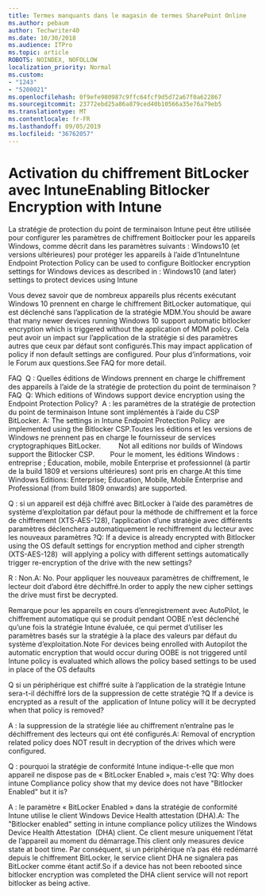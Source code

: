 ```yaml
---
title: Termes manquants dans le magasin de termes SharePoint Online
ms.author: pebaum
author: Techwriter40
ms.date: 10/30/2018
ms.audience: ITPro
ms.topic: article
ROBOTS: NOINDEX, NOFOLLOW
localization_priority: Normal
ms.custom:
- "1243"
- "5200021"
ms.openlocfilehash: 0f9efe980987c9ffc64fcf9d5d72a67f0a622867
ms.sourcegitcommit: 23772ebd25a86a879ced40b10566a35e76a79eb5
ms.translationtype: MT
ms.contentlocale: fr-FR
ms.lasthandoff: 09/05/2019
ms.locfileid: "36762057"
---
```

# <a name="enabling-bitlocker-encryption-with-intune"></a><span data-ttu-id="ea4f9-102">Activation du chiffrement BitLocker avec Intune</span><span class="sxs-lookup"><span data-stu-id="ea4f9-102">Enabling Bitlocker Encryption with Intune</span></span>

<span data-ttu-id="ea4f9-103">La stratégie de protection du point de terminaison Intune peut être utilisée pour configurer les paramètres de chiffrement Boitlocker pour les appareils Windows, comme décrit dans les paramètres suivants : Windows10 (et versions ultérieures) pour protéger les appareils à l’aide d’Intune</span><span class="sxs-lookup"><span data-stu-id="ea4f9-103">Intune Endpoint Protection Policy can be used to configure Boitlocker encryption settings for Windows devices as described in : Windows10 (and later) settings to protect devices using Intune</span></span>

<span data-ttu-id="ea4f9-104">Vous devez savoir que de nombreux appareils plus récents exécutant Windows 10 prennent en charge le chiffrement BitLocker automatique, qui est déclenché sans l’application de la stratégie MDM.</span><span class="sxs-lookup"><span data-stu-id="ea4f9-104">You should be aware that many newer devices running Windows 10 support automatic bitlocker encryption which is triggered without the application of MDM policy.</span></span> <span data-ttu-id="ea4f9-105">Cela peut avoir un impact sur l’application de la stratégie si des paramètres autres que ceux par défaut sont configurés.</span><span class="sxs-lookup"><span data-stu-id="ea4f9-105">This may impact application of policy if non default settings are configured.</span></span> <span data-ttu-id="ea4f9-106">Pour plus d’informations, voir le Forum aux questions.</span><span class="sxs-lookup"><span data-stu-id="ea4f9-106">See FAQ for more detail.</span></span>


<span data-ttu-id="ea4f9-107">FAQ  Q : Quelles éditions de Windows prennent en charge le chiffrement des appareils à l’aide de la stratégie de protection du point de terminaison ?</span><span class="sxs-lookup"><span data-stu-id="ea4f9-107">FAQ  Q: Which editions of Windows support device encryption using the Endpoint Protection Policy?</span></span>
<span data-ttu-id="ea4f9-108"> A : les paramètres de la stratégie de protection du point de terminaison Intune sont implémentés à l’aide du CSP BitLocker.</span><span class="sxs-lookup"><span data-stu-id="ea4f9-108"> A: The settings in Intune Endpoint Protection Policy  are implemented using the Bitlocker CSP.</span></span><span data-ttu-id="ea4f9-109">Toutes les éditions et les versions de Windows ne prennent pas en charge le fournisseur de services cryptographiques BitLocker. 
     </span><span class="sxs-lookup"><span data-stu-id="ea4f9-109">  Not all editions nor builds of Windows support the Bitlocker CSP. 
     </span></span> <span data-ttu-id="ea4f9-110">Pour le moment, les éditions Windows : entreprise ; Éducation, mobile, mobile Enterprise et professionnel (à partir de la build 1809 et versions ultérieures) sont pris en charge.</span><span class="sxs-lookup"><span data-stu-id="ea4f9-110">At this time Windows Editions: Enterprise; Education, Mobile, Mobile Enterprise and Professional (from build 1809 onwards) are supported.</span></span>




<span data-ttu-id="ea4f9-111">Q : si un appareil est déjà chiffré avec BitLocker à l’aide des paramètres de système d’exploitation par défaut pour la méthode de chiffrement et la force de chiffrement (XTS-AES-128), l’application d’une stratégie avec différents paramètres déclenchera automatiquement le rechiffrement du lecteur avec les nouveaux paramètres ?</span><span class="sxs-lookup"><span data-stu-id="ea4f9-111">Q: If a device is already encrypted with Bitlocker using the OS default settings for encryption method and cipher strength (XTS-AES-128)  will applying a policy with different settings automatically trigger re-encryption of the drive with the new settings?</span></span>

<span data-ttu-id="ea4f9-112">R : Non.</span><span class="sxs-lookup"><span data-stu-id="ea4f9-112">A: No.</span></span> <span data-ttu-id="ea4f9-113">Pour appliquer les nouveaux paramètres de chiffrement, le lecteur doit d’abord être déchiffré.</span><span class="sxs-lookup"><span data-stu-id="ea4f9-113">In order to apply the new cipher settings the drive must first be decrypted.</span></span>

<span data-ttu-id="ea4f9-114">Remarque pour les appareils en cours d’enregistrement avec AutoPilot, le chiffrement automatique qui se produit pendant OOBE n’est déclenché qu’une fois la stratégie Intune évaluée, ce qui permet d’utiliser les paramètres basés sur la stratégie à la place des valeurs par défaut du système d’exploitation.</span><span class="sxs-lookup"><span data-stu-id="ea4f9-114">Note For devices being enrolled with Autopilot the automatic encryption that would occur during OOBE is not triggered until Intune policy is evaluated which allows the policy based settings to be used in place of the OS defaults</span></span>




<span data-ttu-id="ea4f9-115">Q si un périphérique est chiffré suite à l’application de la stratégie Intune sera-t-il déchiffré lors de la suppression de cette stratégie ?</span><span class="sxs-lookup"><span data-stu-id="ea4f9-115">Q If a device is encrypted as a result of the  application of Intune policy will it be decrypted when that policy is removed?</span></span>

<span data-ttu-id="ea4f9-116">A : la suppression de la stratégie liée au chiffrement n’entraîne pas le déchiffrement des lecteurs qui ont été configurés.</span><span class="sxs-lookup"><span data-stu-id="ea4f9-116">A: Removal of encryption related policy does NOT result in decryption of the drives which were configured.</span></span>




<span data-ttu-id="ea4f9-117">Q : pourquoi la stratégie de conformité Intune indique-t-elle que mon appareil ne dispose pas de « BitLocker Enabled », mais c’est ?</span><span class="sxs-lookup"><span data-stu-id="ea4f9-117">Q: Why does intune Compliance policy show that my device does not have "Bitlocker Enabled" but it is?</span></span>

<span data-ttu-id="ea4f9-118">A : le paramètre « BitLocker Enabled » dans la stratégie de conformité Intune utilise le client Windows Device Health attestation (DHA).</span><span class="sxs-lookup"><span data-stu-id="ea4f9-118">A: The "Bitlocker enabled" setting in intune compliance policy utilizes the Windows Device Health Attestation  (DHA) client.</span></span> <span data-ttu-id="ea4f9-119">Ce client mesure uniquement l’état de l’appareil au moment du démarrage.</span><span class="sxs-lookup"><span data-stu-id="ea4f9-119">This client only measures device state at boot time.</span></span> <span data-ttu-id="ea4f9-120">Par conséquent, si un périphérique n’a pas été redémarré depuis le chiffrement BitLocker, le service client DHA ne signalera pas BitLocker comme étant actif.</span><span class="sxs-lookup"><span data-stu-id="ea4f9-120">So if a device has not been rebooted since bitlocker encryption was completed the DHA client service will not report bitlocker as being active.</span></span>